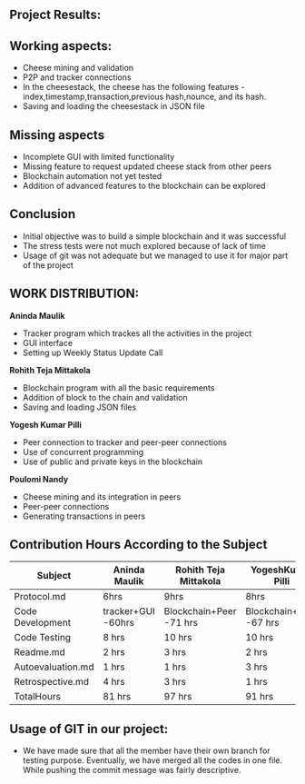 ## Project Results:
## Working aspects:
- Cheese mining and validation
- P2P and tracker connections
- In the cheesestack, the cheese has the following features - index,timestamp,transaction,previous hash,nounce, and its hash.
- Saving and loading the cheesestack in JSON file
## Missing aspects
- Incomplete GUI with limited functionality
- Missing feature to request updated cheese stack from other peers
- Blockchain automation not yet tested
- Addition of advanced features to the blockchain can be explored
## Conclusion
- Initial objective was to build a simple blockchain and it was successful
- The stress tests were not much explored because of lack of time
- Usage of git was not adequate but we managed to use it for major part of the project


## WORK DISTRIBUTION:

**Aninda Maulik**
- Tracker program which trackes all the activities in the project
- GUI interface
- Setting up Weekly Status Update Call

**Rohith Teja Mittakola**
- Blockchain program with all the basic requirements
- Addition of block to the chain and validation
- Saving and loading JSON files

**Yogesh Kumar Pilli**
- Peer connection to tracker and peer-peer connections
- Use of concurrent programming
- Use of public and private keys in the blockchain

**Poulomi Nandy**
- Cheese mining and its integration in peers
- Peer-peer connections
- Generating transactions in peers

## Contribution Hours According to the Subject

|Subject |Aninda Maulik| Rohith Teja Mittakola| YogeshKumar Pilli|Poulomi Nandy|
|-------|-------------|---------------------|------------------|-------------|
|Protocol.md| 6hrs | 9hrs| 8hrs | 12 hrs|
|Code Development| tracker+GUI -60hrs| Blockchain+Peer -71 hrs|Blockchain+Peer -67 hrs|Peer+tracker -57hrs|
|Code Testing| 8 hrs | 10 hrs| 10 hrs| 7 hrs|
|Readme.md|2 hrs|3 hrs|2 hrs|2 hrs|
|Autoevaluation.md|1 hrs|1 hrs|3 hrs|3 hrs|
|Retrospective.md|4 hrs|3 hrs|1 hrs|2 hrs|
|TotalHours|81 hrs|97 hrs|91 hrs|83 hrs|



## Usage of GIT in our project:

- We have made sure that all the member have their own branch for testing purpose. Eventually, we have merged all the codes in one file. While pushing the commit message was fairly descriptive.





